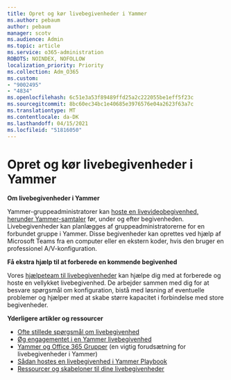 ```yaml
---
title: Opret og kør livebegivenheder i Yammer
ms.author: pebaum
author: pebaum
manager: scotv
ms.audience: Admin
ms.topic: article
ms.service: o365-administration
ROBOTS: NOINDEX, NOFOLLOW
localization_priority: Priority
ms.collection: Adm_O365
ms.custom:
- "9002495"
- "4834"
ms.openlocfilehash: 6c51e3a53f89489ffd25a2c222055be1eff5f23c
ms.sourcegitcommit: 8bc60ec34bc1e40685e3976576e04a2623f63a7c
ms.translationtype: MT
ms.contentlocale: da-DK
ms.lasthandoff: 04/15/2021
ms.locfileid: "51816050"
---
```

# <a name="create-and-run-live-events-in-yammer"></a>Opret og kør livebegivenheder i Yammer

**Om livebegivenheder i Yammer**

Yammer-gruppeadministratorer kan [hoste en livevideobegivenhed, herunder Yammer-samtaler](https://docs.microsoft.com/yammer/manage-yammer-groups/yammer-live-events) før, under og efter begivenheden. Livebegivenheder kan planlægges af gruppeadministratorerne for en forbundet gruppe i Yammer. Disse begivenheder kan oprettes ved hjælp af Microsoft Teams fra en computer eller en ekstern koder, hvis den bruger en professionel A/V-konfiguration.

**Få ekstra hjælp til at forberede en kommende begivenhed**

Vores [hjælpeteam til livebegivenheder](https://aka.ms/AA87gbh) kan hjælpe dig med at forberede og hoste en vellykket livebegivenhed. De arbejder sammen med dig for at besvare spørgsmål om konfiguration, bistå med løsning af eventuelle problemer og hjælper med at skabe større kapacitet i forbindelse med store begivenheder.

**Yderligere artikler og ressourcer**

- [Ofte stillede spørgsmål om livebegivenhed](https://support.office.com/article/43bbd59d-a734-4c8f-923d-6a239d137d34)
- [Øg engagementet i en Yammer livebegivenhed](https://support.office.com/article/drive-engagement-in-a-yammer-live-event-c0244ad8-6dcb-419c-add9-2e4a00543412?ui=en-US&rs=en-US&ad=US)
- [Yammer og Office 365 Grupper](https://docs.microsoft.com/yammer/manage-yammer-groups/yammer-and-office-365-groups) (en vigtig forudsætning for livebegivenheder i Yammer)
- [Sådan hostes en livebegivenhed i Yammer Playbook](https://aka.ms/LiveEventsinYammerplaybook)
- [Ressourcer og skabeloner til dine livebegivenheder](https://aka.ms/LiveEventYammerTemplates)
